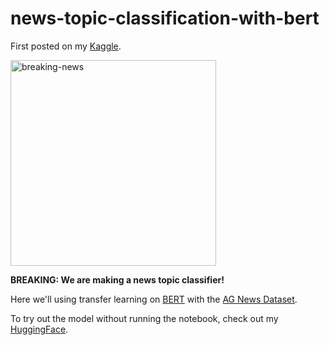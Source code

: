 # news-topic-classification-with-bert

First posted on my [Kaggle](https://www.kaggle.com/code/wesleyacheng/news-topic-classification-with-bert/notebook).

<img width="329" alt="breaking-news" src="https://github.com/wesleyacheng/news-topic-classification-with-bert/assets/15952538/de5ca5f9-6a5d-4610-ad88-e1af2e9f1622">

**BREAKING: We are making a news topic classifier!**

Here we'll using transfer learning on [BERT](https://huggingface.co/distilbert-base-uncased) with the [AG News Dataset](https://huggingface.co/datasets/ag_news).

To try out the model without running the notebook, check out my [HuggingFace](https://huggingface.co/wesleyacheng/news-topic-classification-with-bert).
